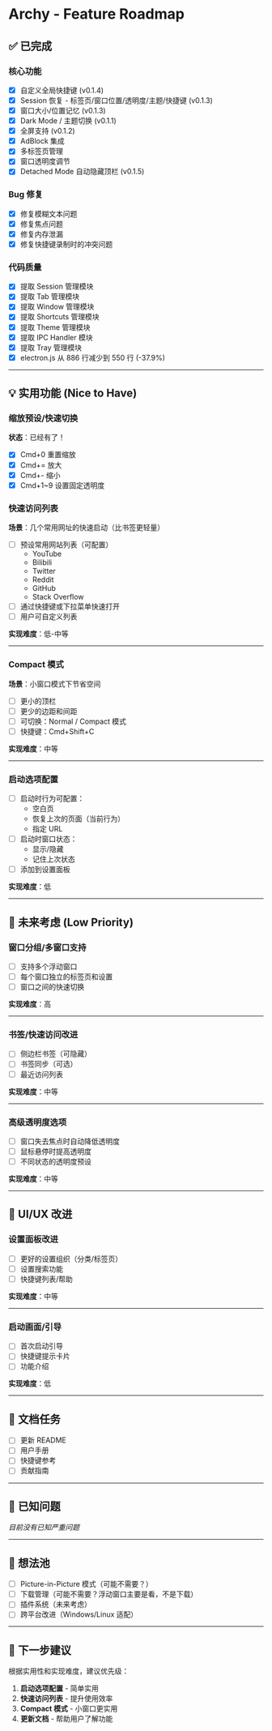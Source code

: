 # Archy - Feature Roadmap

## ✅ 已完成

### 核心功能
- [x] 自定义全局快捷键 (v0.1.4)
- [x] Session 恢复 - 标签页/窗口位置/透明度/主题/快捷键 (v0.1.3)
- [x] 窗口大小/位置记忆 (v0.1.3)
- [x] Dark Mode / 主题切换 (v0.1.1)
- [x] 全屏支持 (v0.1.2)
- [x] AdBlock 集成
- [x] 多标签页管理
- [x] 窗口透明度调节
- [x] Detached Mode 自动隐藏顶栏 (v0.1.5)

### Bug 修复
- [x] 修复模糊文本问题
- [x] 修复焦点问题
- [x] 修复内存泄漏
- [x] 修复快捷键录制时的冲突问题

### 代码质量
- [x] 提取 Session 管理模块
- [x] 提取 Tab 管理模块
- [x] 提取 Window 管理模块
- [x] 提取 Shortcuts 管理模块
- [x] 提取 Theme 管理模块
- [x] 提取 IPC Handler 模块
- [x] 提取 Tray 管理模块
- [x] electron.js 从 886 行减少到 550 行 (-37.9%)

---

## 💡 实用功能 (Nice to Have)

### 缩放预设/快速切换
**状态**：已经有了！
- [x] Cmd+0 重置缩放
- [x] Cmd+= 放大
- [x] Cmd+- 缩小
- [x] Cmd+1~9 设置固定透明度

### 快速访问列表
**场景**：几个常用网址的快速启动（比书签更轻量）
- [ ] 预设常用网站列表（可配置）
  - YouTube
  - Bilibili
  - Twitter
  - Reddit
  - GitHub
  - Stack Overflow
- [ ] 通过快捷键或下拉菜单快速打开
- [ ] 用户可自定义列表

**实现难度**：低-中等

---

### Compact 模式
**场景**：小窗口模式下节省空间
- [ ] 更小的顶栏
- [ ] 更少的边距和间距
- [ ] 可切换：Normal / Compact 模式
- [ ] 快捷键：Cmd+Shift+C

**实现难度**：中等

---

### 启动选项配置
- [ ] 启动时行为可配置：
  - 空白页
  - 恢复上次的页面（当前行为）
  - 指定 URL
- [ ] 启动时窗口状态：
  - 显示/隐藏
  - 记住上次状态
- [ ] 添加到设置面板

**实现难度**：低

---

## 🔮 未来考虑 (Low Priority)

### 窗口分组/多窗口支持
- [ ] 支持多个浮动窗口
- [ ] 每个窗口独立的标签页和设置
- [ ] 窗口之间的快速切换

**实现难度**：高

---

### 书签/快速访问改进
- [ ] 侧边栏书签（可隐藏）
- [ ] 书签同步（可选）
- [ ] 最近访问列表

**实现难度**：中等

---

### 高级透明度选项
- [ ] 窗口失去焦点时自动降低透明度
- [ ] 鼠标悬停时提高透明度
- [ ] 不同状态的透明度预设

**实现难度**：中等

---

## 🎨 UI/UX 改进

### 设置面板改进
- [ ] 更好的设置组织（分类/标签页）
- [ ] 设置搜索功能
- [ ] 快捷键列表/帮助

**实现难度**：中等

---

### 启动画面/引导
- [ ] 首次启动引导
- [ ] 快捷键提示卡片
- [ ] 功能介绍

**实现难度**：低

---

## 📝 文档任务

- [ ] 更新 README
- [ ] 用户手册
- [ ] 快捷键参考
- [ ] 贡献指南

---

## 🐛 已知问题

*目前没有已知严重问题*

---

## 💭 想法池

- [ ] Picture-in-Picture 模式（可能不需要？）
- [ ] 下载管理（可能不需要？浮动窗口主要是看，不是下载）
- [ ] 插件系统（未来考虑）
- [ ] 跨平台改进（Windows/Linux 适配）

---

## 🎯 下一步建议

根据实用性和实现难度，建议优先级：

1. **启动选项配置** - 简单实用
2. **快速访问列表** - 提升使用效率
3. **Compact 模式** - 小窗口更实用
4. **更新文档** - 帮助用户了解功能
